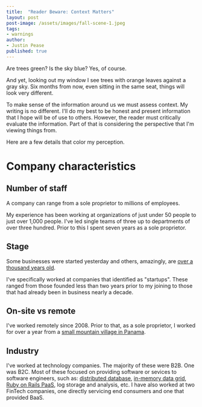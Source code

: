 ```yaml
---
title:  "Reader Beware: Context Matters"
layout: post
post-image: /assets/images/fall-scene-1.jpeg
tags:
- warnings
author: 
- Justin Pease
published: true
---
```


Are trees green? Is the sky blue? Yes, of course.

And yet, looking out my window I see trees with orange leaves against a gray
sky. Six months from now, even sitting in the same seat, things will look very
different.

To make sense of the information around us we must assess context. My writing
is no different. I'll do my best to be honest and present information that I
hope will be of use to others. However, the reader must critically evaluate the
information. Part of that is considering the perspective that I'm viewing things
from.

Here are a few details that color my perception.

# Company characteristics

## Number of staff

A company can range from a sole proprietor to millions of employees.

My experience has been working at organizations of just under 50 people to just
over 1,000 people. I've led single teams of three up to departments of over
three hundred. Prior to this I spent seven years as a sole proprietor.

## Stage

Some businesses were started yesterday and others, amazingly, are [over a
thousand years old](https://en.wikipedia.org/wiki/Kongō_Gumi).

I've specifically worked at companies that identified as "startups". These
ranged from those founded less than two years prior to my joining to those that
had already been in business nearly a decade.

## On-site vs remote

I've worked remotely since 2008. Prior to that, as a sole proprietor, I worked
for over a year from a
[small mountain village in Panama](https://en.wikipedia.org/wiki/Cerro_Punta,_Chiriquí).

## Industry

I've worked at technology companies. The majority of these were B2B. One was
B2C. Most of these focused on providing software or sevices to software
engineers, such as: [distributed database](https://riak.com),
[in-memory data grid](https://hazelcast.com),
[Ruby on Rails PaaS](https://www.engineyard.com), log storage and analysis,
etc. I have also worked at two FinTech companies, one directly servicing end
consumers and one that provided BaaS.
